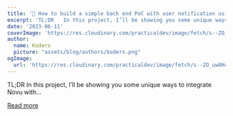 ```yaml
---
title: '🦕 How to build a simple back end PoC with user notification using Novu, Amplication, and Discord?'
excerpt: 'TL;DR   In this project, I’ll be showing you some unique ways to integrate Novu with...'
date: '2023-06-11'
coverImage: 'https://res.cloudinary.com/practicaldev/image/fetch/s--ZO_uw8H4--/c_imagga_scale,f_auto,fl_progressive,h_420,q_auto,w_1000/https://dev-to-uploads.s3.amazonaws.com/uploads/articles/8r9dj1pfogi072u4drsn.png'
author:
  name: Koders
  picture: "assets/blog/authors/koders.png"
ogImage:
  url: 'https://res.cloudinary.com/practicaldev/image/fetch/s--ZO_uw8H4--/c_imagga_scale,f_auto,fl_progressive,h_420,q_auto,w_1000/https://dev-to-uploads.s3.amazonaws.com/uploads/articles/8r9dj1pfogi072u4drsn.png'
---
```


TL;DR   In this project, I’ll be showing you some unique ways to integrate Novu with...

[Read more](https://dev.to/hunghvu/how-to-build-a-simple-back-end-poc-with-user-notification-using-novu-amplication-and-discord-4h14)
